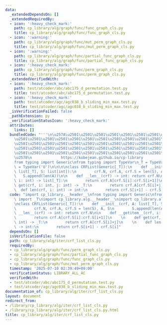```yaml
---
data:
  _extendedDependsOn: []
  _extendedRequiredBy:
  - icon: ':heavy_check_mark:'
    path: cp_library/alg/graph/func/func_graph_cls.py
    title: cp_library/alg/graph/func/func_graph_cls.py
  - icon: ':warning:'
    path: cp_library/alg/graph/func/mut_perm_graph_cls.py
    title: cp_library/alg/graph/func/mut_perm_graph_cls.py
  - icon: ':warning:'
    path: cp_library/alg/graph/func/partial_func_graph_cls.py
    title: cp_library/alg/graph/func/partial_func_graph_cls.py
  - icon: ':heavy_check_mark:'
    path: cp_library/alg/graph/func/perm_graph_cls.py
    title: cp_library/alg/graph/func/perm_graph_cls.py
  _extendedVerifiedWith:
  - icon: ':heavy_check_mark:'
    path: test/atcoder/abc/abc175_d_permutation.test.py
    title: test/atcoder/abc/abc175_d_permutation.test.py
  - icon: ':heavy_check_mark:'
    path: test/atcoder/agc/agc038_b_sliding_min_max.test.py
    title: test/atcoder/agc/agc038_b_sliding_min_max.test.py
  _isVerificationFailed: false
  _pathExtension: py
  _verificationStatusIcon: ':heavy_check_mark:'
  attributes:
    links: []
  bundledCode: "'''\n\u257A\u2501\u2501\u2501\u2501\u2501\u2501\u2501\u2501\u2501\u2501\
    \u2501\u2501\u2501\u2501\u2501\u2501\u2501\u2501\u2501\u2501\u2501\u2501\u2501\
    \u2501\u2501\u2501\u2501\u2501\u2501\u2501\u2501\u2501\u2501\u2501\u2501\u2501\
    \u2501\u2501\u2501\u2501\u2501\u2501\u2501\u2501\u2501\u2501\u2501\u2501\u2501\
    \u2501\u2501\u2501\u2501\u2501\u2501\u2501\u2501\u2501\u2501\u2501\u2501\u2501\
    \u2578\n             https://kobejean.github.io/cp-library               \n'''\n\
    from typing import Generic\nfrom typing import TypeVar\n_T = TypeVar('T')\n_U\
    \ = TypeVar('U')\n\n\n\nclass CRFList(Generic[_T]):\n    def __init__(crf, A:\
    \ list[_T], S: list[int]):\n        crf.N, crf.A, crf.S = len(S), A, S\n     \
    \   S.append(len(A))\n\n    def __len__(crf) -> int: return crf.N\n\n    def __getitem__(crf,\
    \ i: int) -> list[_T]:\n        return crf.A[crf.S[i]:crf.S[i+1]]\n    \n    def\
    \ get(crf, i: int, j: int) -> _T:\n        return crf.A[crf.S[i]+j]\n    \n  \
    \  def len(crf, i: int) -> int:\n        return crf.S[i+1] - crf.S[i]\n"
  code: "import cp_library.__header__\nfrom typing import Generic\nfrom cp_library.misc.typing\
    \ import _T\nimport cp_library.alg.__header__\nimport cp_library.alg.iter.__header__\n\
    \nclass CRFList(Generic[_T]):\n    def __init__(crf, A: list[_T], S: list[int]):\n\
    \        crf.N, crf.A, crf.S = len(S), A, S\n        S.append(len(A))\n\n    def\
    \ __len__(crf) -> int: return crf.N\n\n    def __getitem__(crf, i: int) -> list[_T]:\n\
    \        return crf.A[crf.S[i]:crf.S[i+1]]\n    \n    def get(crf, i: int, j:\
    \ int) -> _T:\n        return crf.A[crf.S[i]+j]\n    \n    def len(crf, i: int)\
    \ -> int:\n        return crf.S[i+1] - crf.S[i]"
  dependsOn: []
  isVerificationFile: false
  path: cp_library/alg/iter/crf_list_cls.py
  requiredBy:
  - cp_library/alg/graph/func/perm_graph_cls.py
  - cp_library/alg/graph/func/partial_func_graph_cls.py
  - cp_library/alg/graph/func/func_graph_cls.py
  - cp_library/alg/graph/func/mut_perm_graph_cls.py
  timestamp: '2025-07-10 02:39:49+09:00'
  verificationStatus: LIBRARY_ALL_AC
  verifiedWith:
  - test/atcoder/abc/abc175_d_permutation.test.py
  - test/atcoder/agc/agc038_b_sliding_min_max.test.py
documentation_of: cp_library/alg/iter/crf_list_cls.py
layout: document
redirect_from:
- /library/cp_library/alg/iter/crf_list_cls.py
- /library/cp_library/alg/iter/crf_list_cls.py.html
title: cp_library/alg/iter/crf_list_cls.py
---
```

